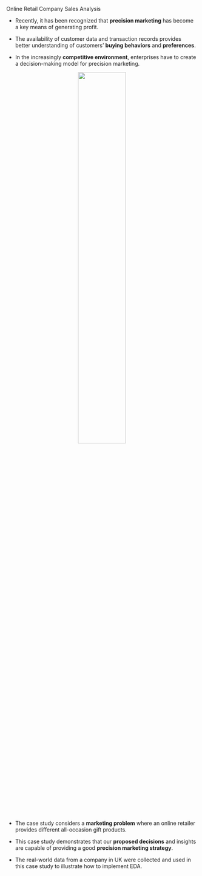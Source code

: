  Online Retail Company Sales Analysis
 
- Recently, it has been recognized that **precision marketing** has become a key means of generating profit.

- The availability of customer data and transaction records provides better understanding of customers’ **buying behaviors** and **preferences**.

- In the increasingly **competitive environment**, enterprises have to create a decision-making model for precision marketing.

<center><img width=50% src="https://image.freepik.com/free-vector/digital-marketing-advertising-infographic-white-background_18591-6516.jpg"></center>

- The case study considers a **marketing problem** where an online retailer provides different all-occasion gift products.

- This case study demonstrates that our **proposed decisions** and insights are capable of providing a good **precision marketing strategy**.

- The real-world data from a company in UK were collected and used in this case study to illustrate how to implement EDA.
